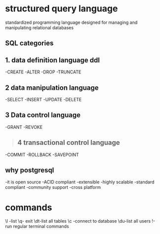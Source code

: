 # structured query language
standardized programming language designed for managing and manipulating relational databases
## SQL categories
## 1. data definition language ddl
-CREATE
-ALTER
-DROP
-TRUNCATE
## 2 data manipulation language
-SELECT
-INSERT
-UPDATE
-DELETE
## 3 Data control language
-GRANT
-REVOKE
>## 4 transactional control language
-COMMIT
-ROLLBACK
-SAVEPOINT
## why postgresql
-it is open source
-ACID compliant
-extensible
-highly scalable
-standard compliant
-community support
-cross platform

# commands
\l -list 
\q- exit
\dt-list all tables
\c -connect to database
\du-list all users
\!-run regular terminal commands